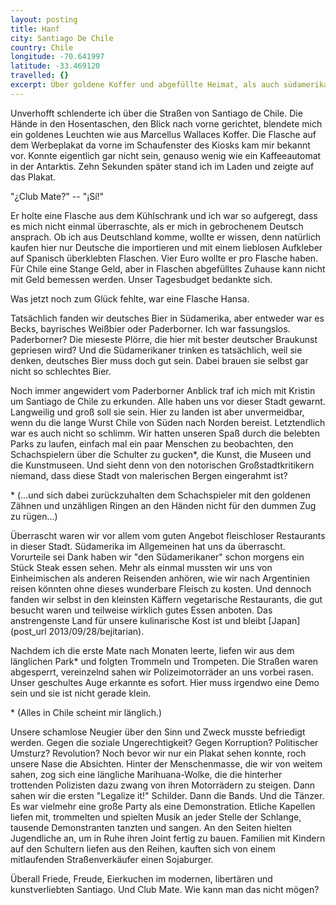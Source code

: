 ```yaml
---
layout: posting
title: Hanf
city: Santiago De Chile
country: Chile
longitude: -70.641997
latitude: -33.469120
travelled: {}
excerpt: Über goldene Koffer und abgefüllte Heimat, als auch südamerikanische Fleischeslust und bekiffte Polizisten.
---
```


Unverhofft schlenderte ich über die Straßen von Santiago de Chile. Die Hände in den Hosentaschen, den Blick nach vorne gerichtet, blendete mich ein goldenes Leuchten wie aus Marcellus Wallaces Koffer. Die Flasche auf dem Werbeplakat da vorne im Schaufenster des Kiosks kam mir bekannt vor. Konnte eigentlich gar nicht sein, genauso wenig wie ein Kaffeeautomat in der Antarktis. Zehn Sekunden später stand ich im Laden und zeigte auf das Plakat.

"¿Club Mate?" -- "¡Sí!"

Er holte eine Flasche aus dem Kühlschrank und ich war so aufgeregt, dass es mich nicht einmal überraschte, als er mich in gebrochenem Deutsch ansprach. Ob ich aus Deutschland komme, wollte er wissen, denn natürlich kaufen hier nur Deutsche die importieren und mit einem lieblosen Aufkleber auf Spanisch überklebten Flaschen. Vier Euro wollte er pro Flasche haben. Für Chile eine Stange Geld, aber in Flaschen abgefülltes Zuhause kann nicht mit Geld bemessen werden. Unser Tagesbudget bedankte sich.

Was jetzt noch zum Glück fehlte, war eine Flasche Hansa. 

Tatsächlich fanden wir deutsches Bier in Südamerika, aber entweder war es Becks, bayrisches Weißbier oder Paderborner. Ich war fassungslos. Paderborner? Die mieseste Plörre, die hier mit bester deutscher Braukunst gepriesen wird? Und die Südamerikaner trinken es tatsächlich, weil sie denken, deutsches Bier muss doch gut sein. Dabei brauen sie selbst gar nicht so schlechtes Bier.

Noch immer angewidert vom Paderborner Anblick traf ich mich mit Kristin um Santiago de Chile zu erkunden. Alle haben uns vor dieser Stadt gewarnt. Langweilig und groß soll sie sein. Hier zu landen ist aber unvermeidbar, wenn du die lange Wurst Chile von Süden nach Norden bereist. Letztendlich war es auch nicht so schlimm. Wir hatten unseren Spaß durch die belebten Parks zu laufen, einfach mal ein paar Menschen zu beobachten, den Schachspielern über die Schulter zu gucken\*, die Kunst, die Museen und die Kunstmuseen. Und sieht denn von den notorischen Großstadtkritikern niemand, dass diese Stadt von malerischen Bergen eingerahmt ist?

\* (...und sich dabei zurückzuhalten dem Schachspieler mit den goldenen Zähnen und unzähligen Ringen an den Händen nicht für den dummen Zug zu rügen...)

Überrascht waren wir vor allem vom guten Angebot fleischloser Restaurants in dieser Stadt. Südamerika im Allgemeinen hat uns da überrascht. Vorurteile sei Dank haben wir "den Südamerikaner" schon morgens ein Stück Steak essen sehen. Mehr als einmal mussten wir uns von Einheimischen als anderen Reisenden anhören, wie wir nach Argentinien reisen könnten ohne dieses wunderbare Fleisch zu kosten. Und dennoch fanden wir selbst in den kleinsten Käffern vegetarische Restaurants, die gut besucht waren und teilweise wirklich gutes Essen anboten. Das anstrengenste Land für unsere kulinarische Kost ist und bleibt [Japan](post_url 2013/09/28/bejitarian). 

Nachdem ich die erste Mate nach Monaten leerte, liefen wir aus dem länglichen Park\* und folgten Trommeln und Trompeten. Die Straßen waren abgesperrt, vereinzelnd sahen wir Polizeimotorräder an uns vorbei rasen. Unser geschultes Auge erkannte es sofort. Hier muss irgendwo eine Demo sein und sie ist nicht gerade klein. 

\* (Alles in Chile scheint mir länglich.)

Unsere schamlose Neugier über den Sinn und Zweck musste befriedigt werden. Gegen die soziale Ungerechtigkeit? Gegen Korruption? Politischer Umsturz? Revolution? Noch bevor wir nur ein Plakat sehen konnte, roch unsere Nase die Absichten. Hinter der Menschenmasse, die wir von weitem sahen, zog sich eine längliche Marihuana-Wolke, die die hinterher trottenden Polizisten dazu zwang von ihren Motorrädern zu steigen. Dann sahen wir die ersten "Legalize it!" Schilder. Dann die Bands. Und die Tänzer. Es war vielmehr eine große Party als eine Demonstration. Etliche Kapellen liefen mit, trommelten und spielten Musik an jeder Stelle der Schlange, tausende Demonstranten tanzten und sangen. An den Seiten hielten Jugendliche an, um in Ruhe ihren Joint fertig zu bauen. Familien mit Kindern auf den Schultern liefen aus den Reihen, kauften sich von einem mitlaufenden Straßenverkäufer einen Sojaburger.

Überall Friede, Freude, Eierkuchen im modernen, libertären und kunstverliebten Santiago. Und Club Mate. Wie kann man das nicht mögen?
